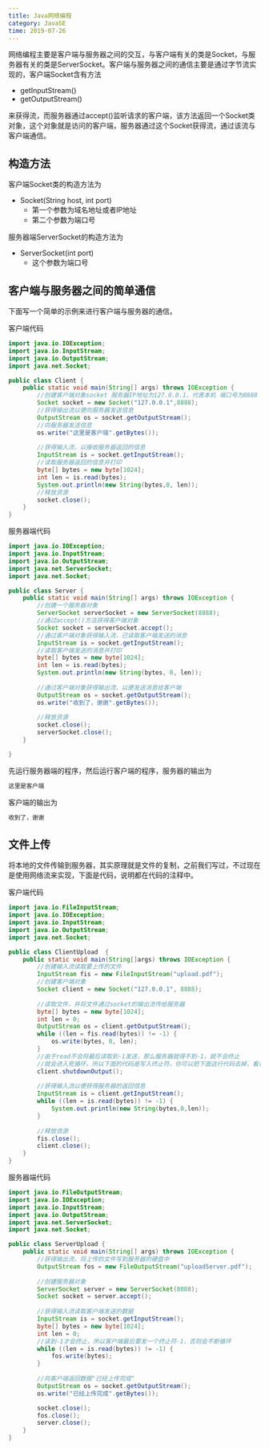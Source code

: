 ```yaml
---
title: Java网络编程
category: JavaSE
time: 2019-07-26
---
```


网络编程主要是客户端与服务器之间的交互，与客户端有关的类是Socket，与服务器有关的类是ServerSocket。客户端与服务器之间的通信主要是通过字节流实现的，客户端Socket含有方法

- getInputStream()
- getOutputStream()

来获得流，而服务器通过accept()监听请求的客户端，该方法返回一个Socket类对象，这个对象就是访问的客户端，服务器通过这个Socket获得流，通过该流与客户端通信。

## 构造方法

客户端Socket类的构造方法为

- Socket(String host, int port)
  - 第一个参数为域名地址或者IP地址
  - 第二个参数为端口号

服务器端ServerSocket的构造方法为

- ServerSocket(int port)
  - 这个参数为端口号

## 客户端与服务器之间的简单通信

下面写一个简单的示例来进行客户端与服务器的通信。

客户端代码

```java
import java.io.IOException;
import java.io.InputStream;
import java.io.OutputStream;
import java.net.Socket;

public class Client {
    public static void main(String[] args) throws IOException {
        //创建客户端对象socket 服务器IP地址为127.0.0.1，代表本机 端口号为8888
        Socket socket = new Socket("127.0.0.1",8888);
        //获得输出流以便向服务器发送信息
        OutputStream os = socket.getOutputStream();
        //向服务器发送信息
        os.write("这里是客户端".getBytes());
        
        //获得输入流，以接收服务器返回的信息
        InputStream is = socket.getInputStream();
        //读取服务器返回的信息并打印
        byte[] bytes = new byte[1024];
        int len = is.read(bytes);
        System.out.println(new String(bytes,0, len));
        //释放资源
        socket.close();
    }
}
```

服务器端代码

```java
import java.io.IOException;
import java.io.InputStream;
import java.io.OutputStream;
import java.net.ServerSocket;
import java.net.Socket;

public class Server {
    public static void main(String[] args) throws IOException {
        //创建一个服务器对象
        ServerSocket serverSocket = new ServerSocket(8888);
        //通过accept()方法获得客户端对象
        Socket socket = serverSocket.accept();
        //通过客户端对象获得输入流，已读取客户端发送的消息
        InputStream is = socket.getInputStream();
        //读取客户端发送的消息并打印
        byte[] bytes = new byte[1024];
        int len = is.read(bytes);
        System.out.println(new String(bytes, 0, len));
        
        //通过客户端对象获得输出流，以便发送消息给客户端
        OutputStream os = socket.getOutputStream();
        os.write("收到了，谢谢".getBytes());
        
        //释放资源
        socket.close();
        serverSocket.close();
    }

}
```

先运行服务器端的程序，然后运行客户端的程序，服务器的输出为

```java
这里是客户端
```

客户端的输出为

```java
收到了，谢谢
```

## 文件上传

将本地的文件传输到服务器，其实原理就是文件的复制，之前我们写过，不过现在是使用网络流来实现，下面是代码，说明都在代码的注释中。

客户端代码

```java
import java.io.FileInputStream;
import java.io.IOException;
import java.io.InputStream;
import java.io.OutputStream;
import java.net.Socket;

public class ClientUpload  {
    public static void main(String[]args) throws IOException {
        //创建输入流读取要上传的文件
        InputStream fis = new FileInputStream("upload.pdf");
        //创建客户端对象
        Socket client = new Socket("127.0.0.1", 8888);
        
        //读取文件，并将文件通过socket的输出流传给服务器
        byte[] bytes = new byte[1024];
        int len = 0;
        OutputStream os = client.getOutputStream();
        while ((len = fis.read(bytes)) != -1) {
            os.write(bytes, 0, len);
        }
        //由于read不会将最后读取到-1发送，那么服务器就得不到-1，就不会终止
        //就会进入死循环，所以下面的代码是写入终止符，你可以把下面这行代码去掉，看看会发生什么
        client.shutdownOutput();
        
        //获得输入流以便获得服务器的返回信息
        InputStream is = client.getInputStream();
        while ((len = is.read(bytes)) != -1) {
            System.out.println(new String(bytes,0,len));
        }
        
        //释放资源
        fis.close();
        client.close();
    }
}
```

服务器端代码

```java
import java.io.FileOutputStream;
import java.io.IOException;
import java.io.InputStream;
import java.io.OutputStream;
import java.net.ServerSocket;
import java.net.Socket;

public class ServerUpload {
    public static void main(String[] args) throws IOException {
        //获得输出流，将上传的文件写到服务器的硬盘中
        OutputStream fos = new FileOutputStream("uploadServer.pdf");
        
        //创建服务器对象
        ServerSocket server = new ServerSocket(8888);
        Socket socket = server.accept();
        
        //获得输入流读取客户端发送的数据
        InputStream is = socket.getInputStream();
        byte[] bytes = new byte[1024];
        int len = 0;
        //读到-1才会终止，所以客户端最后要发一个终止符-1，否则会不断循环
        while ((len = is.read(bytes)) != -1) {
            fos.write(bytes);
        }
        
        //向客户端返回数据"已经上传完成"
        OutputStream os = socket.getOutputStream();
        os.write("已经上传完成".getBytes());

        socket.close();
        fos.close();
        server.close();
    }
}
```





<Disqus />
